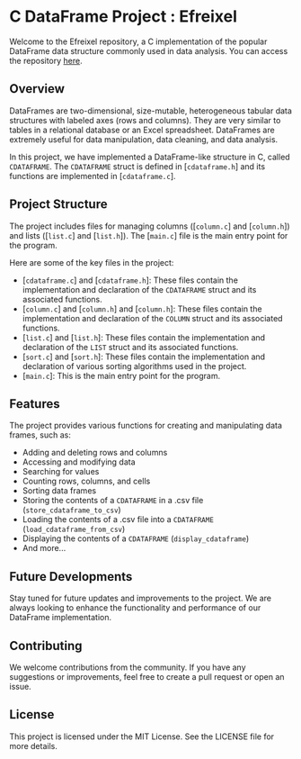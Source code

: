 # C DataFrame Project : Efreixel

Welcome to the Efreixel repository, a C implementation of the popular DataFrame data structure commonly used in data analysis. You can access the repository [here](https://github.com/AndreaCodinLife/Efreixel).

## Overview

DataFrames are two-dimensional, size-mutable, heterogeneous tabular data structures with labeled axes (rows and columns). They are very similar to tables in a relational database or an Excel spreadsheet. DataFrames are extremely useful for data manipulation, data cleaning, and data analysis.

In this project, we have implemented a DataFrame-like structure in C, called `CDATAFRAME`. The `CDATAFRAME` struct is defined in [`cdataframe.h`] and its functions are implemented in [`cdataframe.c`].

## Project Structure

The project includes files for managing columns ([`column.c`] and [`column.h`]) and lists ([`list.c`] and [`list.h`]). The [`main.c`] file is the main entry point for the program.

Here are some of the key files in the project:

- [``cdataframe.c``] and [``cdataframe.h``]: These files contain the implementation and declaration of the `CDATAFRAME` struct and its associated functions.
- [`column.c`] and [`column.h`] and [`column.h`]: These files contain the implementation and declaration of the `COLUMN` struct and its associated functions.
- [``list.c``] and [``list.h``]: These files contain the implementation and declaration of the `LIST` struct and its associated functions.
- [``sort.c``] and [``sort.h``]: These files contain the implementation and declaration of various sorting algorithms used in the project.
- [``main.c``]: This is the main entry point for the program.

## Features

The project provides various functions for creating and manipulating data frames, such as:

- Adding and deleting rows and columns
- Accessing and modifying data
- Searching for values
- Counting rows, columns, and cells
- Sorting data frames
- Storing the contents of a `CDATAFRAME` in a .csv file (`store_cdataframe_to_csv`)
- Loading the contents of a .csv file into a `CDATAFRAME` (`load_cdataframe_from_csv`)
- Displaying the contents of a `CDATAFRAME` (`display_cdataframe`)
- And more...

## Future Developments

Stay tuned for future updates and improvements to the project. We are always looking to enhance the functionality and performance of our DataFrame implementation.

## Contributing

We welcome contributions from the community. If you have any suggestions or improvements, feel free to create a pull request or open an issue.

## License

This project is licensed under the MIT License. See the LICENSE file for more details.
